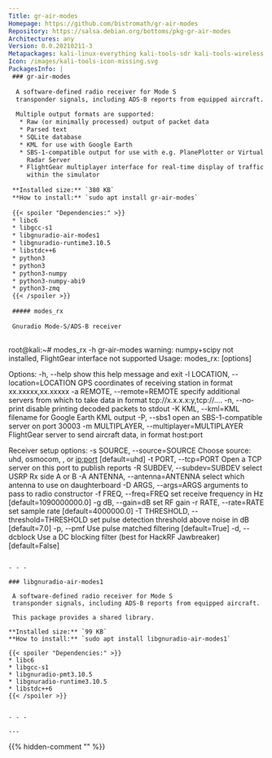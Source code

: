 ```yaml
---
Title: gr-air-modes
Homepage: https://github.com/bistromath/gr-air-modes
Repository: https://salsa.debian.org/bottoms/pkg-gr-air-modes
Architectures: any
Version: 0.0.20210211-3
Metapackages: kali-linux-everything kali-tools-sdr kali-tools-wireless 
Icon: /images/kali-tools-icon-missing.svg
PackagesInfo: |
 ### gr-air-modes
 
  A software-defined radio receiver for Mode S
  transponder signals, including ADS-B reports from equipped aircraft.
   
  Multiple output formats are supported:
   * Raw (or minimally processed) output of packet data
   * Parsed text
   * SQLite database
   * KML for use with Google Earth
   * SBS-1-compatible output for use with e.g. PlanePlotter or Virtual
     Radar Server
   * FlightGear multiplayer interface for real-time display of traffic
     within the simulator
 
 **Installed size:** `380 KB`  
 **How to install:** `sudo apt install gr-air-modes`  
 
 {{< spoiler "Dependencies:" >}}
 * libc6 
 * libgcc-s1 
 * libgnuradio-air-modes1 
 * libgnuradio-runtime3.10.5 
 * libstdc++6 
 * python3
 * python3 
 * python3-numpy 
 * python3-numpy-abi9
 * python3-zmq
 {{< /spoiler >}}
 
 ##### modes_rx
 
 Gnuradio Mode-S/ADS-B receiver
 
 ```
 root@kali:~# modes_rx -h
 gr-air-modes warning: numpy+scipy not installed, FlightGear interface not supported
 Usage: modes_rx: [options]
 
 Options:
   -h, --help            show this help message and exit
   -l LOCATION, --location=LOCATION
                         GPS coordinates of receiving station in format
                         xx.xxxxx,xx.xxxxx
   -a REMOTE, --remote=REMOTE
                         specify additional servers from which to take data in
                         format tcp://x.x.x.x:y,tcp://....
   -n, --no-print        disable printing decoded packets to stdout
   -K KML, --kml=KML     filename for Google Earth KML output
   -P, --sbs1            open an SBS-1-compatible server on port 30003
   -m MULTIPLAYER, --multiplayer=MULTIPLAYER
                         FlightGear server to send aircraft data, in format
                         host:port
 
   Receiver setup options:
     -s SOURCE, --source=SOURCE
                         Choose source: uhd, osmocom, <filename>, or <ip:port>
                         [default=uhd]
     -t PORT, --tcp=PORT
                         Open a TCP server on this port to publish reports
     -R SUBDEV, --subdev=SUBDEV
                         select USRP Rx side A or B
     -A ANTENNA, --antenna=ANTENNA
                         select which antenna to use on daughterboard
     -D ARGS, --args=ARGS
                         arguments to pass to radio constructor
     -f FREQ, --freq=FREQ
                         set receive frequency in Hz [default=1090000000.0]
     -g dB, --gain=dB    set RF gain
     -r RATE, --rate=RATE
                         set sample rate [default=4000000.0]
     -T THRESHOLD, --threshold=THRESHOLD
                         set pulse detection threshold above noise in dB
                         [default=7.0]
     -p, --pmf           Use pulse matched filtering [default=True]
     -d, --dcblock       Use a DC blocking filter (best for HackRF Jawbreaker)
                         [default=False]
 ```
 
 - - -
 
 ### libgnuradio-air-modes1
 
  A software-defined radio receiver for Mode S
  transponder signals, including ADS-B reports from equipped aircraft.
   
  This package provides a shared library.
 
 **Installed size:** `99 KB`  
 **How to install:** `sudo apt install libgnuradio-air-modes1`  
 
 {{< spoiler "Dependencies:" >}}
 * libc6 
 * libgcc-s1 
 * libgnuradio-pmt3.10.5 
 * libgnuradio-runtime3.10.5 
 * libstdc++6 
 {{< /spoiler >}}
 
 
 - - -
 
---
```

{{% hidden-comment "<!--Do not edit anything above this line-->" %}}
